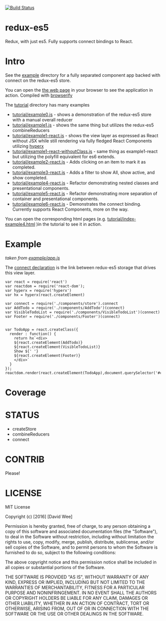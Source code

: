 [![Build Status](https://travis-ci.org/rook2pawn/redux-es5.svg?branch=master)](https://travis-ci.org/rook2pawn/redux-es5)

redux-es5
=========

Redux, with just es5. Fully supports connect bindings to React.

Intro
=====

See the [example](../master/example) directory for a fully separated component app backed with connect on the redux-es5 store.

You can open the [the web page](../master/example/index.html) in your browser to see the application in action. Compiled with [browserify](https://github.com/substack/browserify)

The [tutorial](../master/tutorial) directory has many examples

  * [tutorial/example0.js](../master/tutorial/example0.js) - shows a demonstration of the redux-es5 store with a manual overall reducer
  * [tutorial/example1.js](../master/tutorial/example1.js)  - shows the same thing but utilizes the redux-es5 combineReducers
  * [tutorial/example1-react.js](../master/tutorial/example1-react.js)  - shows the view layer as expressed as React without JSX while still rendering via fully fledged React Components utilizing [hyperx](https://github.com/substack/hyperx)
  * [tutorial/example1-react-withoutClass.js](../master/tutorial/example1-react-withoutClass.js) - same thing as example1-react but utilizing the polyfill equivalent for es6 extends.
  * [tutorial/example2-react.js](../master/tutorial/example2-react.js) - Adds clicking on an item to mark it as completed.
  * [tutorial/example3-react.js](../master/tutorial/example3-react.js) - Adds a filter to show All, show active, and show completed.
  * [tutorial/example4-react.js](../master/tutorial/example4-react.js) - Refactor demonstrating nested classes and presentational components.
  * [tutorial/example5-react.js](../master/tutorial/example5-react.js) - Refactor demonstrating more separation of container and presentational components.
  * [tutorial/example6-react.js](../master/tutorial/example6-react.js) - Demonstrates the connect binding. Currently supports React Components, more on the way.

You can open the corresponding html pages (e.g. [tutorial/index-example4.html](../master/tutorial/index-example4.html) )in the tutorial to see it in action.

Example
=======
*taken from [example/app.js](../master/example/app.js)*

The [connect declaration](../master/example/components/store.js) is the link between redux-es5 storage that drives this view layer.

    var react = require('react')
    var reactdom = require('react-dom');
    var hyperx = require('hyperx')
    var hx = hyperx(react.createElement)

    var connect = require('./components/store').connect
    var AddTodo = require('./components/AddTodo')(connect)
    var VisibleTodoList = require('./components/VisibleTodoList')(connect)
    var Footer = require('./components/Footer')(connect)


    var TodoApp = react.createClass({
      render : function() {
        return hx`<div>
        ${react.createElement(AddTodo)}
        ${react.createElement(VisibleTodoList)}
        Show ${' '} 
        ${react.createElement(Footer)}
        </div>`
      }
    });
    reactdom.render(react.createElement(TodoApp),document.querySelector('#content'))

Coverage
========


STATUS
======

 * createStore
 * combineReducers
 * connect 

CONTRIB
=======

Please!

LICENSE
=======

MIT License

Copyright (c) [2016] [David Wee]

Permission is hereby granted, free of charge, to any person obtaining a copy
of this software and associated documentation files (the "Software"), to deal
in the Software without restriction, including without limitation the rights
to use, copy, modify, merge, publish, distribute, sublicense, and/or sell
copies of the Software, and to permit persons to whom the Software is
furnished to do so, subject to the following conditions:

The above copyright notice and this permission notice shall be included in all
copies or substantial portions of the Software.

THE SOFTWARE IS PROVIDED "AS IS", WITHOUT WARRANTY OF ANY KIND, EXPRESS OR
IMPLIED, INCLUDING BUT NOT LIMITED TO THE WARRANTIES OF MERCHANTABILITY,
FITNESS FOR A PARTICULAR PURPOSE AND NONINFRINGEMENT. IN NO EVENT SHALL THE
AUTHORS OR COPYRIGHT HOLDERS BE LIABLE FOR ANY CLAIM, DAMAGES OR OTHER
LIABILITY, WHETHER IN AN ACTION OF CONTRACT, TORT OR OTHERWISE, ARISING FROM,
OUT OF OR IN CONNECTION WITH THE SOFTWARE OR THE USE OR OTHER DEALINGS IN THE
SOFTWARE.
